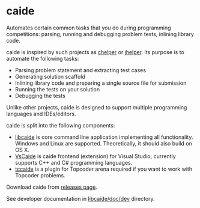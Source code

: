 # caide
Automates certain common tasks that you do during programming competitions:
parsing, running and debugging problem tests, inlining library code.

caide is inspired by such projects as
[chelper](https://code.google.com/p/idea-chelper) or
[jhelper](https://github.com/AlexeyDmitriev/JHelper). Its purpose is to
automate the following tasks:

* Parsing problem statement and extracting test cases
* Generating solution scaffold
* Inlining library code and preparing a single source file for submission
* Running the tests on your solution
* Debugging the tests

Unlike other projects, caide is designed to support multiple programming
languages and IDEs/editors.

caide is split into the following components:

* [libcaide](https://github.com/slycelote/caide/blob/master/libcaide/README.md)
  is core command line application implementing all functionality. Windows and
Linux are supported. Theoretically, it should also build on OS X.
* [VsCaide](https://github.com/slycelote/caide/blob/master/vscaide/README.md)
  is caide frontend (extension) for Visual Studio; currently supports C++ and
C# programming languages.
* [tccaide](https://github.com/slycelote/caide/blob/master/tccaide/README.md)
  is a plugin for Topcoder arena required if you want to work with Topcoder
problems.

Download caide from [releases page](https://github.com/slycelote/caide/releases).

See developer documentation in
[libcaide/doc/dev](https://github.com/slycelote/caide/tree/master/libcaide/doc/dev)
directory.

